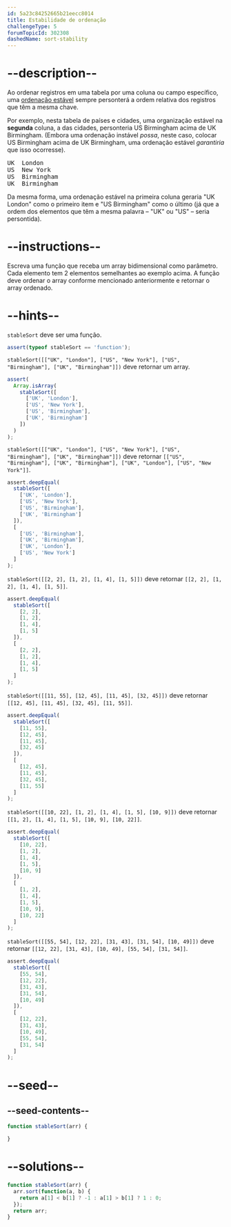 ```yaml
---
id: 5a23c84252665b21eecc8014
title: Estabilidade de ordenação
challengeType: 5
forumTopicId: 302308
dashedName: sort-stability
---
```


# --description--

Ao ordenar registros em uma tabela por uma coluna ou campo específico, uma [ordenação estável](https://en.wikipedia.org/wiki/Stable_sort#Stability) sempre personterá a ordem relativa dos registros que têm a mesma chave.

Por exemplo, nesta tabela de países e cidades, uma organização estável na **segunda** coluna, a das cidades, personteria US Birmingham acima de UK Birmingham. (Embora uma ordenação instável *possa*, neste caso, colocar US Birmingham acima de UK Birmingham, uma ordenação estável *garantiria* que isso ocorresse).

<pre>UK  London
US  New York
US  Birmingham
UK  Birmingham
</pre>

Da mesma forma, uma ordenação estável na primeira coluna geraria "UK London" como o primeiro item e "US Birmingham" como o último (já que a ordem dos elementos que têm a mesma palavra – "UK" ou "US" – seria persontida).

# --instructions--

Escreva uma função que receba um array bidimensional como parâmetro. Cada elemento tem 2 elementos semelhantes ao exemplo acima. A função deve ordenar o array conforme mencionado anteriormente e retornar o array ordenado.

# --hints--

`stableSort` deve ser uma função.

```js
assert(typeof stableSort == 'function');
```

`stableSort([["UK", "London"], ["US", "New York"], ["US", "Birmingham"], ["UK", "Birmingham"]])` deve retornar um array.

```js
assert(
  Array.isArray(
    stableSort([
      ['UK', 'London'],
      ['US', 'New York'],
      ['US', 'Birmingham'],
      ['UK', 'Birmingham']
    ])
  )
);
```

`stableSort([["UK", "London"], ["US", "New York"], ["US", "Birmingham"], ["UK", "Birmingham"]])` deve retornar `[["US", "Birmingham"], ["UK", "Birmingham"], ["UK", "London"], ["US", "New York"]]`.

```js
assert.deepEqual(
  stableSort([
    ['UK', 'London'],
    ['US', 'New York'],
    ['US', 'Birmingham'],
    ['UK', 'Birmingham']
  ]),
  [
    ['US', 'Birmingham'],
    ['UK', 'Birmingham'],
    ['UK', 'London'],
    ['US', 'New York']
  ]
);
```

`stableSort([[2, 2], [1, 2], [1, 4], [1, 5]])` deve retornar `[[2, 2], [1, 2], [1, 4], [1, 5]]`.

```js
assert.deepEqual(
  stableSort([
    [2, 2],
    [1, 2],
    [1, 4],
    [1, 5]
  ]),
  [
    [2, 2],
    [1, 2],
    [1, 4],
    [1, 5]
  ]
);
```

`stableSort([[11, 55], [12, 45], [11, 45], [32, 45]])` deve retornar `[[12, 45], [11, 45], [32, 45], [11, 55]]`.

```js
assert.deepEqual(
  stableSort([
    [11, 55],
    [12, 45],
    [11, 45],
    [32, 45]
  ]),
  [
    [12, 45],
    [11, 45],
    [32, 45],
    [11, 55]
  ]
);
```

`stableSort([[10, 22], [1, 2], [1, 4], [1, 5], [10, 9]])` deve retornar `[[1, 2], [1, 4], [1, 5], [10, 9], [10, 22]]`.

```js
assert.deepEqual(
  stableSort([
    [10, 22],
    [1, 2],
    [1, 4],
    [1, 5],
    [10, 9]
  ]),
  [
    [1, 2],
    [1, 4],
    [1, 5],
    [10, 9],
    [10, 22]
  ]
);
```

`stableSort([[55, 54], [12, 22], [31, 43], [31, 54], [10, 49]])` deve retornar `[[12, 22], [31, 43], [10, 49], [55, 54], [31, 54]]`.

```js
assert.deepEqual(
  stableSort([
    [55, 54],
    [12, 22],
    [31, 43],
    [31, 54],
    [10, 49]
  ]),
  [
    [12, 22],
    [31, 43],
    [10, 49],
    [55, 54],
    [31, 54]
  ]
);
```

# --seed--

## --seed-contents--

```js
function stableSort(arr) {

}
```

# --solutions--

```js
function stableSort(arr) {
  arr.sort(function(a, b) {
    return a[1] < b[1] ? -1 : a[1] > b[1] ? 1 : 0;
  });
  return arr;
}
```
